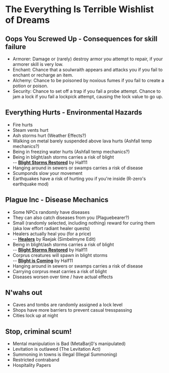 # The Everything Is Terrible Wishlist of Dreams

## Oops You Screwed Up - Consequences for skill failure  
- Armorer: Damage or (rarely) destroy armor you attempt to repair, if your armorer skill is very low.  
- Enchant: Chance that a soulwraith appears and attacks you if you fail to enchant or recharge an item.  
- Alchemy: Chance to be poisoned by noxious fumes if you fail to create a potion or poison.  
- Security: Chance to set off a trap if you fail a probe attempt. Chance to jam a lock if you fail a lockpick attempt, causing the lock value to go up.  

## Everything Hurts - Environmental Hazards
- Fire hurts  
- Steam vents hurt  
- Ash storms hurt (Weather Effects?)   
- Walking on metal barely suspended above lava hurts (Ashfall temp mechanics?)  
- Being in freezing water hurts (Ashfall temp mechanics?)  
- Being in blight/ash storms carries a risk of blight  
-- [**Blight Storms Restored**](https://www.nexusmods.com/morrowind/mods/45558) by Half11  
- Hanging around in sewers or swamps carries a risk of disease  
- Scumponds slow your movement
- Earthquakes have a risk of hurting you if you're inside (R-zero's earthquake mod)

## Plague Inc - Disease Mechanics
- Some NPCs randomly have diseases  
- They can also catch diseases from you (Plaguebearer?)  
- Small (randomly selected, including nothing) reward for curing them (aka low effort radiant healer quests)  
- Healers actually heal you (for a price)  
-- [**Healers**](https://www.nexusmods.com/morrowind/mods/47752) by Raejak (Simbelmyne Edit)  
- Being in blight/ash storms carries a risk of blight  
-- [**Blight Storms Restored**](https://www.nexusmods.com/morrowind/mods/45558) by Half11 
- Corprus creatures will spawn in blight storms  
-- [**Blight is Coming**](https://www.nexusmods.com/morrowind/mods/47649) by Half11  
- Hanging around in sewers or swamps carries a risk of disease  
- Carrying corprus meat carries a risk of blight  
- Diseases worsen over time / have actual effects  

## N'wahs out
- Caves and tombs are randomly assigned a lock level  
- Shops have more barriers to prevent casual tresspassing  
- Cities lock up at night  

## Stop, criminal scum!
- Mental manipulation is Bad (MetaBarj0's manipulated)
- Levitation is outlawed (The Levitation Act)
- Summoning in towns is illegal (Illegal Summoning)
- Restricted contraband
- Hospitality Papers
